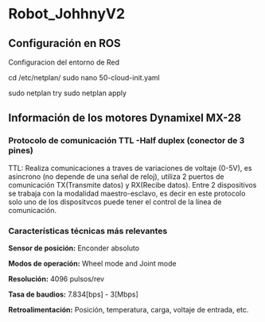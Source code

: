 # Robot_JohhnyV2

## Configuración en ROS


Configuracion del entorno de Red 

cd /etc/netplan/
sudo nano 50-cloud-init.yaml

sudo netplan try
sudo netplan apply




## Información de los motores Dynamixel MX-28

### Protocolo de comunicación TTL -Half duplex (conector de 3 pines) 

 TTL: Realiza comunicaciones a traves de variaciones de voltaje (0-5V), es asincrono (no depende de una señal de reloj), utiliza 2 puertos de comunicación TX(Transmite datos) y RX(Recibe datos). Entre 2 dispositivos se trabaja con la modalidad maestro-esclavo, es decir en este protocolo solo uno de los dispositvcos puede tener el control de la línea de comunicación.

### Características técnicas más relevantes

**Sensor de posición:** Enconder absoluto

**Modos de operación:** Wheel mode and Joint mode

**Resolución:** 4096 pulsos/rev

**Tasa de baudios:** 7.834[bps] - 3[Mbps]

**Retroalimentación:** Posición, temperatura, carga, voltaje de entrada, etc.



